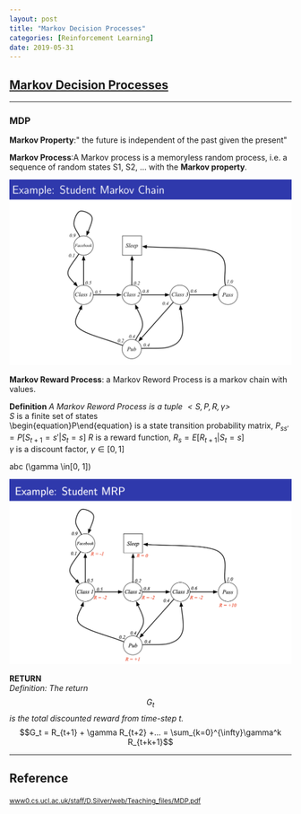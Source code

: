 ```yaml
---
layout: post
title: "Markov Decision Processes"
categories: [Reinforcement Learning]
date: 2019-05-31
---
```


## [Markov Decision Processes](/assets/MDP.pdf)
---

### MDP
**Markov Property**:" the future is independent of the past given the present"

**Markov Process**:A Markov process is a memoryless random process, i.e. a sequence of random states S1, S2, ... with the **Markov property**.

![Example: Student Markov Chain](/assets/eg_mdp.jpg)

**Markov Reward Process**: a Markov Reword Process is a markov chain with values.

**Definition**
*A Markov Reword Process is a tuple $<S, P, R, \gamma>$*   
$S$ is a finite set of states  
\begin{equation}P\end{equation} is a state transition probability matrix, $P_{ss'} = P[S_{t+1} = s' | S_{t} = s]$
 $R$ is a reward function, $R_{s} = E[R_{t+1}|S_t = s]$  
 $\gamma$ is a discount factor, $\gamma \in[0, 1]$

 abc \(\gamma \in[0, 1]\)

![Example: Student MRP](/assets/eg.MRP.jpg)

**RETURN**  
*Definition: The return $$G_t$$ is the total discounted reward from time-step t.*
$$G_t = R_{t+1} + \gamma R_{t+2} +... = \sum_{k=0}^{\infty}\gamma^k R_{t+k+1}$$









---

<h2>Reference</h2>

<small>[www0.cs.ucl.ac.uk/staff/D.Silver/web/Teaching_files/MDP.pdf](http://www0.cs.ucl.ac.uk/staff/D.Silver/web/Teaching_files/MDP.pdf)</small>
